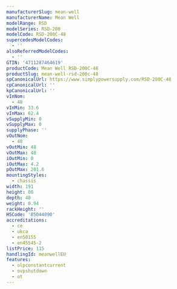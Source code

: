 ```yaml
---
manufacturerSlug: mean-well
manufacturerName: Mean Well
modelRange: RSD
modelSeries: RSD-200
modelCode: RSD-200C-48
supercedesModelCodes:
  - ''
alsoReferredModelCodes:
  - ''
GTIN: '4711287464619'
productCode: Mean Well RSD-200C-48
productSlug: mean-well-rsd-200c-48
spCanonicalUrl: https://www.simplypowersupply.com/RSD-200C-48
cpCanonicalUrl: ''
kpCanonicalUrl: ''
vInNom:
  - 48
vInMin: 33.6
vInMax: 62.4
vSupplyMin: 0
vSupplyMax: 0
supplyPhase: ''
vOutNom:
  - 48
vOutMin: 48
vOutMax: 48
iOutMin: 0
iOutMax: 4.2
pOutMax: 201.6
mountingStyles:
  - chassis
width: 191
height: 86
depth: 40
weight: 0.94
rackHeight: ''
HSCode: '85044090'
accreditations:
  - ce
  - ukca
  - en50155
  - en45545-2
listPrice: 115
handlingId: meanwellEU
features:
  - olpconstantcurrent
  - ovpshutdown
  - ot
---
```

